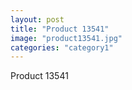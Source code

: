 ```yaml
---
layout: post
title: "Product 13541"
image: "product13541.jpg"
categories: "category1"
---
```

Product 13541
